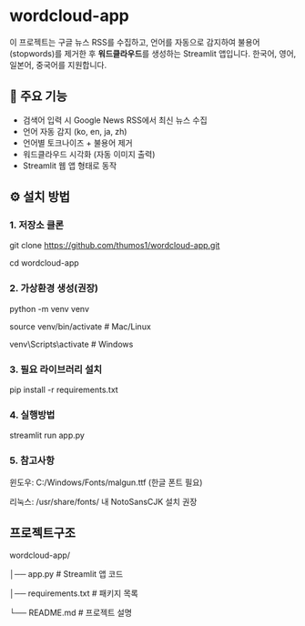 # wordcloud-app
이 프로젝트는 구글 뉴스 RSS를 수집하고, 언어를 자동으로 감지하여   불용어(stopwords)를 제거한 후 **워드클라우드**를 생성하는 Streamlit 앱입니다.   한국어, 영어, 일본어, 중국어를 지원합니다.



## 📌 주요 기능
- 검색어 입력 시 Google News RSS에서 최신 뉴스 수집
- 언어 자동 감지 (ko, en, ja, zh)
- 언어별 토크나이즈 + 불용어 제거
- 워드클라우드 시각화 (자동 이미지 출력)
- Streamlit 웹 앱 형태로 동작



## ⚙️ 설치 방법

### 1. 저장소 클론
  git clone https://github.com/thumos1/wordcloud-app.git

  cd wordcloud-app


### 2. 가상환경 생성(권장)
  python -m venv venv

  source venv/bin/activate   # Mac/Linux

  venv\Scripts\activate      # Windows


### 3. 필요 라이브러리 설치
  pip install -r requirements.txt


### 4. 실행방법
  streamlit run app.py


### 5. 참고사항
  윈도우: C:/Windows/Fonts/malgun.ttf (한글 폰트 필요)

  리눅스: /usr/share/fonts/ 내 NotoSansCJK 설치 권장




## 프로젝트구조
  wordcloud-app/

  │── app.py                # Streamlit 앱 코드
  
  │── requirements.txt      # 패키지 목록

  └── README.md             # 프로젝트 설명
